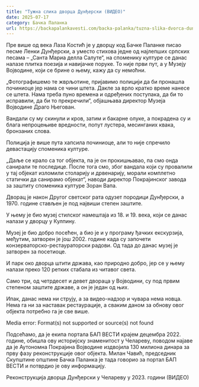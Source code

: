 ```yaml
---
title: "Тужна слика дворца Дунђерски (ВИДЕО)"
date: 2025-07-17
category: Бачка Паланка
url: https://backapalankavesti.com/backa-palanka/tuzna-slika-dvorca-dundjerski-video/
---
```


Пре више од века Лаза Костић је у дворцу код Бачке Паланке писао песме Ленки Дунђерски, а уместо стихова једне од најлепших српских песама – „Санта Мариа делла Салуте“, на споменику културе се данас налазе плитка поезија и навијачке поруке. То није први пут, а у Музеју Војводине, који се брине о њему, кажу да су немоћни.

„Фотографишемо те жврљотине, пријавимо полицији да би пронашла починиоце јер нама се чини штета. Дакле за врло кратко време нанесе се штета. Нама треба пуно времена и одређених поступака, да би то исправили, да би то прекречили“, објашњава директор Музеја Војводине Драго Његован.

Вандали су му скинули и кров, затим и бакарне олуке, а покрадена су и блага непроцењиве вредности, попут лустера, месинганих квака, бронзаних слова.

Полиција је више пута хапсила починиоце, али то није спречило девастацију споменика културе.

„Даље се крало са тог објекта, па је он прокишњавао, па смо онда санирали те последице. После тога смо, због вандала који су провалили у тај објекат изломили столарију и дрвенарију, морали комплетно статички да санирамо објекат“, наводи директор Покрајинског завода за заштиту споменика културе Зоран Вапа.

Дворац је након Другог светског рата одузет породици Дунђерски, а 1970. године стављен је под највиши степен заштите.

У њему је био музеј стилског намештаја из 18. и 19. века, који се данас налази у дворцу у Кулпину.

Музеј је био добро посећен, а био је и у програму ђачких екскурзија, међутим, затворен је још 2002. године када су започети конзерваторско-рестаураторски радови. Од тада до данас музеј је затворен за посетиоце.

И парк око дворца штити држава, као природно добро, јер се у њему налази преко 120 ретких стабала из читавог света.

Само три, од четрдесет и девет двораца у Војводини, су под првим степеном заштите државе, а он је један од њих.

Ипак, данас нема ни струју, а за видео-надзор и чувара нема новца. Нема га ни за наставак рестаурације, а сваким даном за обнову овог објекта потребно га је све више.

Media error: Format(s) not supported or source(s) not found

Подсећамо, да је екипа портала БАП ВЕСТИ крајем децембра 2022. године, обишла ову историјску знаменитост у Челареву, поводом најаве да је Аутономна Покрајина Војводине издвојила 130 милиона динара за прву фазу реконструкције овог објекта. Милан Чавић, председник Скупштине општине Бачка Паланка је тада говорио за портал БАП ВЕСТИ и потврдио је ову информацију.

Реконструкција дворца Дунђерски у Челареву у 2023. години (ВИДЕО)
